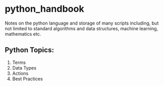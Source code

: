 # python_handbook
Notes on the python language and storage of many scripts including, but not limited to standard algorithms and data structures, machine learning, mathematics etc.

## Python Topics:
  1. Terms
  2. Data Types
  3. Actions
  4. Best Practices
